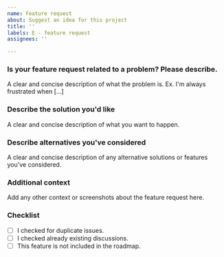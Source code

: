 ```yaml
---
name: Feature request
about: Suggest an idea for this project
title: ''
labels: E - feature request
assignees: ''

---
```


### Is your feature request related to a problem? Please describe.
A clear and concise description of what the problem is. Ex. I'm always frustrated when [...]

### Describe the solution you'd like
A clear and concise description of what you want to happen.

### Describe alternatives you've considered
A clear and concise description of any alternative solutions or features you've considered.

### Additional context
Add any other context or screenshots about the feature request here.

### Checklist
- [ ] I checked for duplicate issues.
- [ ] I checked already existing discussions.
- [ ] This feature is not included in the roadmap.
